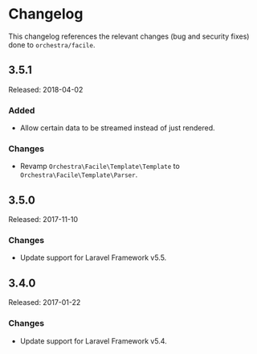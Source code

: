 # Changelog

This changelog references the relevant changes (bug and security fixes) done to `orchestra/facile`.

## 3.5.1

Released: 2018-04-02

### Added

* Allow certain data to be streamed instead of just rendered.

### Changes

* Revamp `Orchestra\Facile\Template\Template` to `Orchestra\Facile\Template\Parser`.

## 3.5.0

Released: 2017-11-10

### Changes

* Update support for Laravel Framework v5.5.

## 3.4.0

Released: 2017-01-22

### Changes

* Update support for Laravel Framework v5.4.
